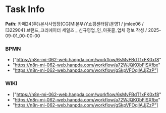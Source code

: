 # Task Info

**Path:** 카페24(주)\본사사업장\[CG]MI본부\Y쇼핑센터팀\운영1 / jmlee06 / [322904] 브랜드_크리에이터 세일즈 _ 신규영업_인_아웃콜_업체 정보 작성 / 2025-09-01_00-00-00

### BPMN
- ["https://n8n-mi-062-web.hanpda.com/workflow/6sMvFBdT1xFK0xf8"
- "https://n8n-mi-062-web.hanpda.com/workflow/a72WJQKObFISXfbx"
- "https://n8n-mi-062-web.hanpda.com/workflow/gSkpVFOqllAJjZzP"]

### WIKI
- ["https://n8n-mi-062-web.hanpda.com/workflow/6sMvFBdT1xFK0xf8"
- "https://n8n-mi-062-web.hanpda.com/workflow/a72WJQKObFISXfbx"
- "https://n8n-mi-062-web.hanpda.com/workflow/gSkpVFOqllAJjZzP"]

